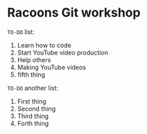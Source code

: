 # Racoons Git workshop

`TO-DO` list:
1. Learn how to code
2. Start YouTube video production
3. Help others
4. Making YouTube videos
5. fifth thing

`TO-DO` another list:
1. First thing
2. Second thing
3. Third thing
4. Forth thing
